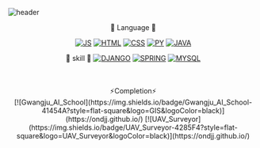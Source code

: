 <!--
**ondjj/ondjj** is a ✨ _special_ ✨ repository because its `README.md` (this file) appears on your GitHub profile.

Here are some ideas to get you started:

- 🔭 I’m currently working on ...
- 🌱 I’m currently learning ...
- 👯 I’m looking to collaborate on ...
- 🤔 I’m looking for help with ...
- 💬 Ask me about ...
- 📫 How to reach me: ...
- 😄 Pronouns: ...
- ⚡ Fun fact: ...
-->

![header](https://capsule-render.vercel.app/api?type=waving&color=auto&height=300&section=header&text=Personal%20Records&fontSize=80)

<div align=center>
🌱 Language 🌱

[![JS](https://img.shields.io/badge/JavaScript-F7DF1E?style=flat-square&logo=JavaScript&logoColor=black)](https://ondjj.github.io/)
[![HTML](https://img.shields.io/badge/HTML-E34F26?style=flat-square&logo=HTML&logoColor=black)](https://ondjj.github.io/)
[![CSS](https://img.shields.io/badge/CSS-1572B6?style=flat-square&logo=CSS&logoColor=black)](https://ondjj.github.io/)
[![PY](https://img.shields.io/badge/Python-3776AB?style=flat-square&logo=Python&logoColor=black)](https://ondjj.github.io/)
[![JAVA](https://img.shields.io/badge/JAVA-007396?style=flat-square&logo=Java&logoColor=black)](https://ondjj.github.io/)


🔭 skill 🔭
[![DJANGO](https://img.shields.io/badge/Django-092E20?style=flat-square&logo=Django&logoColor=black)](https://ondjj.github.io/)
[![SPRING](https://img.shields.io/badge/SPRING-6DB33F?style=flat-square&logo=SPRING&logoColor=black)](https://ondjj.github.io/)
[![MYSQL](https://img.shields.io/badge/MYSQL-4479A1?style=flat-square&logo=MYSQL&logoColor=black)](https://ondjj.github.io/)

  
  
<br>
<br>
⚡Completion⚡
<br>
[![Gwangju_AI_School](https://img.shields.io/badge/Gwangju_AI_School-41454A?style=flat-square&logo=GIS&logoColor=black)](https://ondjj.github.io/)
[![UAV_Surveyor](https://img.shields.io/badge/UAV_Surveyor-4285F4?style=flat-square&logo=UAV_Surveyor&logoColor=black)](https://ondjj.github.io/)
</div>
